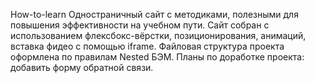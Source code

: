 How-to-learn
Одностраничный сайт с методиками, полезными для повышения эффективности на учебном пути. Сайт собран с использованием флексбокс-вёрстки, позиционирования, анимаций, вставка фидео с помощью iframe. Файловая структура проекта оформлена по правилам Nested БЭМ.
Планы по доработке проекта: добавить форму обратной связи.